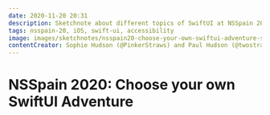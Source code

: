 ```yaml
---
date: 2020-11-20 20:31
description: Sketchnote about different topics of SwiftUI at NSSpain 2020
tags: nsspain-20, iOS, swift-ui, accessibility
image: images/sketchnotes/nsspain20-choose-your-own-swiftui-adventure-small.jpg
contentCreator: Sophie Hudson (@PinkerStraws) and Paul Hudson (@twostraws)
---
```


# NSSpain 2020: Choose your own SwiftUI Adventure
